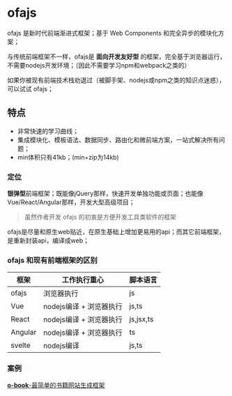 # ofajs

ofajs 是新时代前端渐进式框架；基于 Web Components 和完全异步的模块化方案；

<!-- > **node+npm+webpack** 入门套装，都是伪渐进式 -->

与传统前端框架不一样，ofajs是 **面向开发友好型** 的框架，完全基于浏览器运行，不需要nodejs开发环境；（因此不需要学习npm和webpack之类的）

<!-- > **面向开发友好型**：没有额外的学习成本，开箱即用 -->

<!-- > 古董程序员的知识体系也能用上 -->

如果你被现有前端技术栈劝退过（被脚手架、nodejs或npm之类的知识点迷惑），可以试试 ofajs；

## 特点

* 非常快速的学习曲线；
* 集成模块化、模板语法、数据同步、路由化和微前端方案，一站式解决所有问题；
* min体积只有41kb；(min+zip为14kb)

### 定位

**银弹型**前端框架；既能像jQuery那样，快速开发单独功能或页面；也能像Vue/React/Angular那样，开发大型高级项目；

> 虽然作者开发 ofajs 的初衷是方便开发工具类软件的框架

ofajs是尽量和原生web贴近，在原生基础上增加更易用的api；而其它前端框架，是重新封装api，编译成web；


### ofajs 和现有前端框架的区别

| 框架    | 工作执行重心            | 脚本语言  |
| ------- | ----------------------- | --------- |
| ofajs   | 浏览器执行              | js        |
| Vue     | nodejs编译 + 浏览器执行 | js,ts     |
| React   | nodejs编译 + 浏览器执行 | js,jsx,ts |
| Angular | nodejs编译 + 浏览器执行 | ts        |
| svelte  | nodejs编译              | js,ts     |

### 案例

[**o-book**-最简单的书籍网站生成框架](https://kirakiray.github.io/o-book/website/index.html)